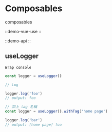 # Composables

composables

::demo-vue-use
::

::demo-api
::

## useLogger

`Wrap console`

```ts [useLogger.ts]{1}
const logger = useLogger()

// log

logger.log('foo')
// output: foo

// 加上 tag 名稱
const logger = useLogger().withTag('home page')

logger.log('bar')
// output: [home page] foo
```

